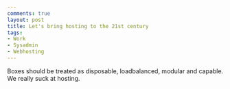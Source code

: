 ```yaml
---
comments: true
layout: post
title: Let's bring hosting to the 21st century
tags:
- Work
- Sysadmin
- Webhosting
---
```


Boxes should be treated as disposable, loadbalanced, modular and capable. We
really suck at hosting.
